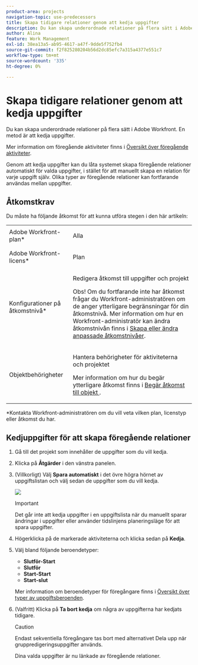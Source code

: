 ```yaml
---
product-area: projects
navigation-topic: use-predecessors
title: Skapa tidigare relationer genom att kedja uppgifter
description: Du kan skapa underordnade relationer på flera sätt i Adobe Workfront. En metod är att kedja uppgifter.
author: Alina
feature: Work Management
exl-id: 38ea13a5-ab95-4617-a47f-9dde5f752fb4
source-git-commit: f2f825280204b56d2dc85efc7a315a4377e551c7
workflow-type: tm+mt
source-wordcount: '335'
ht-degree: 0%

---
```


# Skapa tidigare relationer genom att kedja uppgifter

Du kan skapa underordnade relationer på flera sätt i Adobe Workfront. En metod är att kedja uppgifter.

Mer information om föregående aktiviteter finns i [Översikt över föregående aktiviteter](../../../manage-work/tasks/use-prdcssrs/predecessors-overview.md).

Genom att kedja uppgifter kan du låta systemet skapa föregående relationer automatiskt för valda uppgifter, i stället för att manuellt skapa en relation för varje uppgift själv. Olika typer av föregående relationer kan fortfarande användas mellan uppgifter.

## Åtkomstkrav

Du måste ha följande åtkomst för att kunna utföra stegen i den här artikeln:

<table style="table-layout:auto"> 
 <col> 
 <col> 
 <tbody> 
  <tr> 
   <td role="rowheader">Adobe Workfront-plan*</td> 
   <td> <p>Alla</p> </td> 
  </tr> 
  <tr> 
   <td role="rowheader">Adobe Workfront-licens*</td> 
   <td> <p>Plan </p> </td> 
  </tr> 
  <tr> 
   <td role="rowheader">Konfigurationer på åtkomstnivå*</td> 
   <td> <p>Redigera åtkomst till uppgifter och projekt</p> <p>Obs! Om du fortfarande inte har åtkomst frågar du Workfront-administratören om de anger ytterligare begränsningar för din åtkomstnivå. Mer information om hur en Workfront-administratör kan ändra åtkomstnivån finns i <a href="../../../administration-and-setup/add-users/configure-and-grant-access/create-modify-access-levels.md" class="MCXref xref">Skapa eller ändra anpassade åtkomstnivåer</a>.</p> </td> 
  </tr> 
  <tr> 
   <td role="rowheader">Objektbehörigheter</td> 
   <td> <p>Hantera behörigheter för aktiviteterna och projektet</p> <p>Mer information om hur du begär ytterligare åtkomst finns i <a href="../../../workfront-basics/grant-and-request-access-to-objects/request-access.md" class="MCXref xref">Begär åtkomst till objekt </a>.</p> </td> 
  </tr> 
 </tbody> 
</table>

&#42;Kontakta Workfront-administratören om du vill veta vilken plan, licenstyp eller åtkomst du har.

## Kedjuppgifter för att skapa föregående relationer

1. Gå till det projekt som innehåller de uppgifter som du vill kedja.
1. Klicka på **Åtgärder** i den vänstra panelen.
1. (Villkorligt) Välj **Spara automatiskt** i det övre högra hörnet av uppgiftslistan och välj sedan de uppgifter som du vill kedja.

   ![](assets/nwe-autosave-icon-on-highlighted-350x295.png)

   >[!IMPORTANT]
   >
   >Det går inte att kedja uppgifter i en uppgiftslista när du manuellt sparar ändringar i uppgifter eller använder tidslinjens planeringsläge för att spara uppgifter.

1. Högerklicka på de markerade aktiviteterna och klicka sedan på **Kedja**.
1. Välj bland följande beroendetyper:

   * **Slutför-Start**
   * **Slutför**
   * **Start-Start**
   * **Start-slut**

   Mer information om beroendetyper för föregångare finns i [Översikt över typer av uppgiftsberoenden](../../../manage-work/tasks/use-prdcssrs/task-dependency-types.md).

1. (Valfritt) Klicka på **Ta bort kedja** om några av uppgifterna har kedjats tidigare.

   >[!CAUTION]
   >
   >Endast sekventiella föregångare tas bort med alternativet Dela upp när gruppredigeringsuppgifter används.

   Dina valda uppgifter är nu länkade av föregående relationer.
